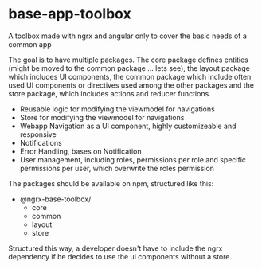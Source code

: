 # base-app-toolbox
A toolbox made with ngrx and angular only to cover the basic needs of a common app

The goal is to have multiple packages. The core package defines entities (might be moved to the common package ... lets see), the layout package which includes UI components, the common package which include often used UI components or directives used among the other packages and the store package, which includes actions and reducer functions.

- Reusable logic for modifying the viewmodel for navigations
- Store for modifying the viewmodel for navigations
- Webapp Navigation as a UI component, highly customizeable and responsive
- Notifications
- Error Handling, bases on Notification
- User management, including roles, permissions per role and specific permissions per user, which overwrite the roles permission

The packages should be available on npm, structured like this:
- @ngrx-base-toolbox/
  - core
  - common
  - layout
  - store
  
Structured this way, a developer doesn't have to include the ngrx dependency if he decides to use the ui components without a store.
